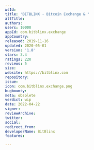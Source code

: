 ```yaml
---
wsId: 
title: 'BITBLINX - Bitcoin Exchange & '
altTitle: 
authors: 
users: 10000
appId: com.bitblinx.exchange
appCountry: 
released: 2019-11-16
updated: 2020-05-01
version: '1.8'
stars: 3.4
ratings: 220
reviews: 5
size: 
website: https://bitblinx.com
repository: 
issue: 
icon: com.bitblinx.exchange.png
bugbounty: 
meta: obsolete
verdict: wip
date: 2022-04-22
signer: 
reviewArchive: 
twitter: 
social: 
redirect_from: 
developerName: BitBlinx
features: 

---
```


